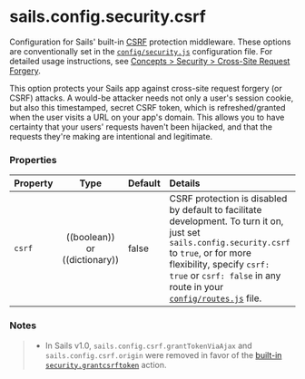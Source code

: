 # sails.config.security.csrf

Configuration for Sails' built-in [CSRF](http://en.wikipedia.org/wiki/Cross-site_request_forgery) protection middleware.  These options are conventionally set in the [`config/security.js`](http://sailsjs.org/documentation/anatomy/myApp/config/security.js.html) configuration file.  For detailed usage instructions, see [Concepts > Security > Cross-Site Request Forgery](http://sailsjs.com/documentation/concepts/security/csrf).

This option protects your Sails app against cross-site request forgery (or CSRF) attacks.  A would-be attacker needs not only a user's session cookie, but also this timestamped, secret CSRF token, which is refreshed/granted when the user visits a URL on your app's domain.  This allows you to have certainty that your users' requests haven't been hijacked, and that the requests they're making are intentional and legitimate.

### Properties

| Property    | Type       | Default   | Details |
|:------------|:----------:|:----------|:--------|
| `csrf`      | ((boolean)) or ((dictionary))| false     | CSRF protection is disabled by default to facilitate development.  To turn it on, just set `sails.config.security.csrf` to `true`, or for more flexibility, specify `csrf: true` or `csrf: false` in any route in your [`config/routes.js`](http://sailsjs.com/anatomy/config/routes-js) file.



### Notes

> + In Sails v1.0, `sails.config.csrf.grantTokenViaAjax` and `sails.config.csrf.origin` were removed in favor of the [built-in `security.grantcsrftoken`](http://sailsjs.com/docs/concepts/security/csrf) action.


<docmeta name="displayName" value="sails.config.security.csrf">
<docmeta name="pageType" value="property">

